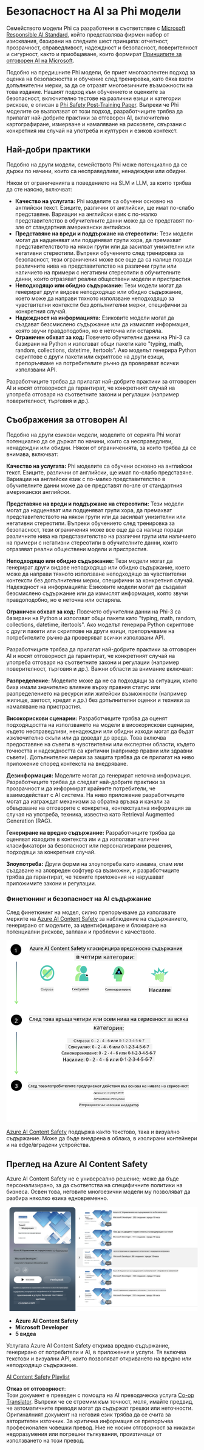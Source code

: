 <!--
CO_OP_TRANSLATOR_METADATA:
{
  "original_hash": "c8273672cc57df2be675407a1383aaf0",
  "translation_date": "2025-05-09T06:24:15+00:00",
  "source_file": "md/01.Introduction/01/01.AISafety.md",
  "language_code": "bg"
}
-->
# Безопасност на AI за Phi модели  
Семейството модели Phi са разработени в съответствие с [Microsoft Responsible AI Standard](https://query.prod.cms.rt.microsoft.com/cms/api/am/binary/RE5cmFl), който представлява фирмен набор от изисквания, базирани на следните шест принципа: отчетност, прозрачност, справедливост, надеждност и безопасност, поверителност и сигурност, както и приобщаване, които формират [Принципите за отговорен AI на Microsoft](https://www.microsoft.com/ai/responsible-ai).

Подобно на предишните Phi модели, бе приет многоаспектен подход за оценка на безопасността и обучение след тренировка, като бяха взети допълнителни мерки, за да се отразят многоезичните възможности на това издание. Нашият подход към обучението и оценките за безопасност, включително тестове на различни езици и категории рискове, е описан в [Phi Safety Post-Training Paper](https://arxiv.org/abs/2407.13833). Въпреки че Phi моделите се възползват от този подход, разработчиците трябва да прилагат най-добрите практики за отговорен AI, включително картографиране, измерване и намаляване на рисковете, свързани с конкретния им случай на употреба и културен и езиков контекст.

## Най-добри практики  

Подобно на други модели, семейството Phi може потенциално да се държи по начини, които са несправедливи, ненадеждни или обидни.

Някои от ограниченията в поведението на SLM и LLM, за които трябва да сте наясно, включват:

- **Качество на услугата:** Phi моделите са обучени основно на английски текст. Езиците, различни от английски, ще имат по-слабо представяне. Вариации на английски език с по-малко представителство в обучителните данни може да се представят по-зле от стандартния американски английски.  
- **Представяне на вреди и поддържане на стереотипи:** Тези модели могат да надценяват или подценяват групи хора, да премахват представителството на някои групи или да засилват унизителни или негативни стереотипи. Въпреки обучението след тренировка за безопасност, тези ограничения може все още да са налице поради различните нива на представителство на различни групи или наличието на примери с негативни стереотипи в обучителните данни, които отразяват реални обществени модели и пристрастия.  
- **Неподходящо или обидно съдържание:** Тези модели могат да генерират други видове неподходящо или обидно съдържание, което може да направи тяхното използване неподходящо за чувствителни контексти без допълнителни мерки, специфични за конкретния случай.  
- **Надеждност на информацията:** Езиковите модели могат да създават безсмислено съдържание или да измислят информация, която звучи правдоподобно, но е неточна или остаряла.  
- **Ограничен обхват за код:** Повечето обучителни данни на Phi-3 са базирани на Python и използват общи пакети като "typing, math, random, collections, datetime, itertools". Ако моделът генерира Python скриптове с други пакети или скриптове на други езици, препоръчваме на потребителите ръчно да проверяват всички използвани API.

Разработчиците трябва да прилагат най-добрите практики за отговорен AI и носят отговорност да гарантират, че конкретният случай на употреба отговаря на съответните закони и регулации (например поверителност, търговия и др.).

## Съображения за отговорен AI  

Подобно на други езикови модели, моделите от серията Phi могат потенциално да се държат по начини, които са несправедливи, ненадеждни или обидни. Някои от ограниченията, за които трябва да се внимава, включват:

**Качество на услугата:** Phi моделите са обучени основно на английски текст. Езиците, различни от английски, ще имат по-слабо представяне. Вариации на английски език с по-малко представителство в обучителните данни може да се представят по-зле от стандартния американски английски.

**Представяне на вреди и поддържане на стереотипи:** Тези модели могат да надценяват или подценяват групи хора, да премахват представителството на някои групи или да засилват унизителни или негативни стереотипи. Въпреки обучението след тренировка за безопасност, тези ограничения може все още да са налице поради различните нива на представителство на различни групи или наличието на примери с негативни стереотипи в обучителните данни, които отразяват реални обществени модели и пристрастия.

**Неподходящо или обидно съдържание:** Тези модели могат да генерират други видове неподходящо или обидно съдържание, което може да направи тяхното използване неподходящо за чувствителни контексти без допълнителни мерки, специфични за конкретния случай.  
Надеждност на информацията: Езиковите модели могат да създават безсмислено съдържание или да измислят информация, която звучи правдоподобно, но е неточна или остаряла.

**Ограничен обхват за код:** Повечето обучителни данни на Phi-3 са базирани на Python и използват общи пакети като "typing, math, random, collections, datetime, itertools". Ако моделът генерира Python скриптове с други пакети или скриптове на други езици, препоръчваме на потребителите ръчно да проверяват всички използвани API.

Разработчиците трябва да прилагат най-добрите практики за отговорен AI и носят отговорност да гарантират, че конкретният случай на употреба отговаря на съответните закони и регулации (например поверителност, търговия и др.). Важни области за внимание включват:

**Разпределение:** Моделите може да не са подходящи за ситуации, които биха имали значително влияние върху правния статус или разпределението на ресурси или житейски възможности (например жилище, заетост, кредит и др.) без допълнителни оценки и техники за намаляване на пристрастия.

**Високорискови сценарии:** Разработчиците трябва да оценят подходящостта на използването на модели в високорискови сценарии, където несправедливи, ненадеждни или обидни изходи могат да бъдат изключително скъпи или да доведат до вреда. Това включва предоставяне на съвети в чувствителни или експертни области, където точността и надеждността са критични (например правни или здравни съвети). Допълнителни мерки за защита трябва да се прилагат на ниво приложение според контекста на внедряване.

**Дезинформация:** Моделите могат да генерират неточна информация. Разработчиците трябва да следват най-добрите практики за прозрачност и да информират крайните потребители, че взаимодействат с AI система. На ниво приложение разработчиците могат да изграждат механизми за обратна връзка и канали за обвързване на отговорите с конкретна, контекстуална информация за случая на употреба, техника, известна като Retrieval Augmented Generation (RAG).

**Генериране на вредно съдържание:** Разработчиците трябва да оценяват изходите в контекста им и да използват налични класификатори за безопасност или персонализирани решения, подходящи за конкретния случай.

**Злоупотреба:** Други форми на злоупотреба като измама, спам или създаване на зловреден софтуер са възможни, и разработчиците трябва да гарантират, че техните приложения не нарушават приложимите закони и регулации.

### Финетюнинг и безопасност на AI съдържание  

След финетюнинг на модел, силно препоръчваме да използвате мерките на [Azure AI Content Safety](https://learn.microsoft.com/azure/ai-services/content-safety/overview) за наблюдение на съдържанието, генерирано от моделите, за идентифициране и блокиране на потенциални рискове, заплахи и проблеми с качеството.

![Phi3AISafety](../../../../../translated_images/01.phi3aisafety.b950fac78d0cda701abf8181b3cfdabf328f70d0d5c096d5ebf842a2db62615f.bg.png)

[Azure AI Content Safety](https://learn.microsoft.com/azure/ai-services/content-safety/overview) поддържа както текстово, така и визуално съдържание. Може да бъде внедрена в облака, в изолирани контейнери и на edge/вградени устройства.

## Преглед на Azure AI Content Safety  

Azure AI Content Safety не е универсално решение; може да бъде персонализирано, за да съответства на специфичните политики на бизнеса. Освен това, неговите многоезични модели му позволяват да разбира няколко езика едновременно.

![AIContentSafety](../../../../../translated_images/01.AIcontentsafety.da9a83e9538e688418877be04138e05621b0ab1222565ac2761e28677a59fdb4.bg.png)

- **Azure AI Content Safety**  
- **Microsoft Developer**  
- **5 видеа**

Услугата Azure AI Content Safety открива вредно съдържание, генерирано от потребители и AI, в приложения и услуги. Тя включва текстови и визуални API, които позволяват откриването на вредно или неподходящо съдържание.

[AI Content Safety Playlist](https://www.youtube.com/playlist?list=PLlrxD0HtieHjaQ9bJjyp1T7FeCbmVcPkQ)

**Отказ от отговорност**:  
Този документ е преведен с помощта на AI преводаческа услуга [Co-op Translator](https://github.com/Azure/co-op-translator). Въпреки че се стремим към точност, моля, имайте предвид, че автоматичните преводи могат да съдържат грешки или неточности. Оригиналният документ на неговия език трябва да се счита за авторитетен източник. За критична информация се препоръчва професионален човешки превод. Ние не носим отговорност за никакви недоразумения или погрешни тълкувания, произтичащи от използването на този превод.